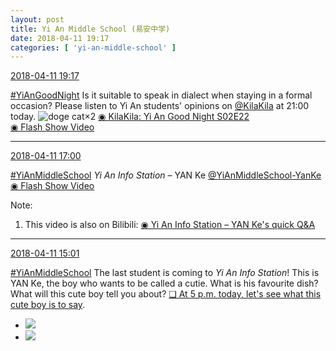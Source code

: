 ```yaml
---
layout: post
title: Yi An Middle School (易安中学)
date: 2018-04-11 19:17
categories: [ 'yi-an-middle-school' ]
---
```


<div class="weibo-info">
  <a href="https://weibo.com/6074218720/GbCzC9cNf">2018-04-11 19:17</a>
</div>

[#YiAnGoodNight](https://weibo.com/p/10080892b104a59bff303ca883e7931b5b916e/super_index) Is it suitable to speak in dialect when staying in a formal occasion? Please listen to Yi An students' opinions on [@KilaKila](https://weibo.com/u/5990184179) at 21:00 today. ![doge cat](https://img.t.sinajs.cn/t4/appstyle/expression/ext/normal/4a/mm_org.gif)×2 [◉ KilaKila: Yi An Good Night S02E22](http://www.hongdoufm.com/room/1121626792608661513)  
[◉ Flash Show Video](https://www.miaopai.com/show/ZezYUFoCnpmvBXblY8A-SK1GO4Mh-7xAf~W5Kg__.htm)

<!-- more -->

---

<div class="weibo-info">
  <a href="https://weibo.com/6074218720/GbBG3klpx">2018-04-11 17:00</a>
</div>

[#YiAnMiddleSchool](https://weibo.com/p/100808e5c67e0668537d4caddefd946dcff208/super_index) *Yi An Info Station* – YAN Ke [@YiAnMiddleSchool-YanKe](https://weibo.com/u/6505423304)   
[◉ Flash Show Video](https://www.miaopai.com/show/sbMbdze5NbcGk9bM2VOOr2nvopk5to3nBPDxEg__.htm)

Note:
1. This video is also on Bilibili: [◉ Yi An Info Station – YAN Ke's quick Q&A](https://www.bilibili.com/video/av21945122)

---

<div class="weibo-info">
  <a href="https://weibo.com/6074218720/GbATJDnnL">2018-04-11 15:01</a>
</div>

[#YiAnMiddleSchool](https://weibo.com/p/100808e5c67e0668537d4caddefd946dcff208/super_index) The last student is coming to *Yi An Info Station*! This is YAN Ke, the boy who wants to be called a cutie. What is his favourite dish? What will this cute boy tell you about? [❏ At 5 p.m. today, let's see what this cute boy is to say](http://t.cn/Rm6dPLi).

<ul class="weibo-pic-list-1">
  <li class="weibo-pic">
    <a href="https://wx2.sinaimg.cn/mw690/006D4NLGgy1fq8q81bt92j33vc2kvx6q.jpg"><img src="https://wx2.sinaimg.cn/thumb150/006D4NLGgy1fq8q81bt92j33vc2kvx6q.jpg"/></a>
  </li>
  <li class="weibo-pic">
    <a href="https://wx2.sinaimg.cn/mw690/006D4NLGgy1fq8q82t4eij3223334kjl.jpg"><img src="https://wx2.sinaimg.cn/thumb150/006D4NLGgy1fq8q82t4eij3223334kjl.jpg"/></a>
  </li>
</ul>
